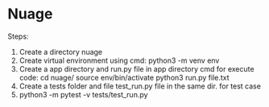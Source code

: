 # Nuage
Steps:
1. Create a directory nuage
2. Create virtual environment using cmd: python3 -m venv env
3. Create a app directory and run.py file in app directory
cmd for execute code:
cd nuage/
source env/bin/activate
python3 run.py file.txt
4. Create a tests folder and file test_run.py file in the same dir.
for test case
3. python3 -m pytest -v tests/test_run.py 
